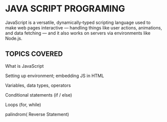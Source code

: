 # JAVA SCRIPT PROGRAMING

JavaScript is a versatile, dynamically‑typed scripting language used to make web pages interactive — handling things like user actions, animations, and data fetching — and it also works on servers via environments like Node.js. 

## TOPICS COVERED
What is JavaScript

Setting up environment; embedding JS in HTML

Variables, data types, operators

Conditional statements (if / else)

Loops (for, while)

palindrom( Reverse Statement)

